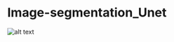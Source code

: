 # Image-segmentation_Unet
![alt text](https://www.google.com/url?sa=i&url=https%3A%2F%2Fanalyticsindiamag.com%2Fmy-experiment-with-unet-building-an-image-segmentation-model%2F&psig=AOvVaw19M6DaZRIQnEHIhtZOvYH2&ust=1635702946445000&source=images&cd=vfe&ved=0CAsQjRxqFwoTCLiQtbva8vMCFQAAAAAdAAAAABAD)
